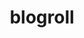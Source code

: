 ---
layout: page.liquid
eleventyExcludeFromCollections: true
permalink: '/blogroll/'
noindex: true
title: blogroll
subhead: a list of other sites that you read, are a follower of, or recommend
---